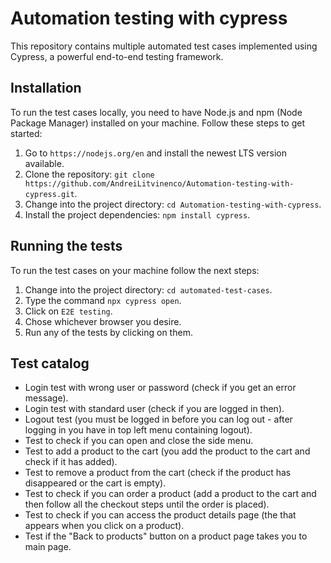 # Automation testing with cypress
This repository contains multiple automated test cases implemented using Cypress, a powerful end-to-end testing framework.
## Installation
To run the test cases locally, you need to have Node.js and npm (Node Package Manager) installed on your machine. Follow these steps to get started:
1. Go to `https://nodejs.org/en` and install the newest LTS version available.
2. Clone the repository: `git clone https://github.com/AndreiLitvinenco/Automation-testing-with-cypress.git`.
3. Change into the project directory: `cd Automation-testing-with-cypress`.
4. Install the project dependencies: `npm install cypress`.

## Running the tests
To run the test cases on your machine follow the next steps:
1. Change into the project directory: `cd automated-test-cases`.
2. Type the command `npx cypress open`.
3. Click on `E2E testing`.
4. Chose whichever browser you desire.
5. Run any of the tests by clicking on them.

## Test catalog
* Login test with wrong user or password (check if you get an error message).
* Login test with standard user (check if you are logged in then).
* Logout test (you must be logged in before you can log out - after logging in you have in
top left menu containing logout).
* Test to check if you can open and close the side menu.
* Test to add a product to the cart (you add the product to the cart and check if it has
added).
* Test to remove a product from the cart (check if the product has disappeared or the cart
is empty).
* Test to check if you can order a product (add a product to the cart and
then follow all the checkout steps until the order is placed).
* Test to check if you can access the product details page (the
that appears when you click on a product).
* Test if the "Back to products" button on a product page takes you to
main page.
